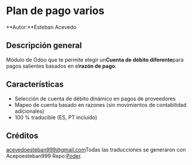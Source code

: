 # Plan de pago varios

**Autor:**Esteban Acevedo

## Descripción general

Módulo de Odoo que te permite elegir un**Cuenta de débito diferente**para pagos salientes basados ​​en el**razón de pago**.

## Características

-   Selección de cuenta de débito dinámico en pagos de proveedores
-   Mapeo de cuenta basado en razones (sin movimientos de contabilidad adicionales)
-   100 % traducible (ES, PT incluido)

## Créditos

[acevedoesteban999@gmail.com](mailto:acevedoesteban999@gmail.com)Todas las traducciones se generaron con Acepoesteban999 Repo:[Poder](https://github.com/acevedoesteban999/PoTranslator).
